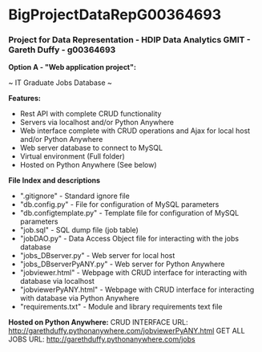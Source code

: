 # BigProjectDataRepG00364693

### Project for Data Representation - HDIP Data Analytics GMIT - Gareth Duffy - g00364693

**Option A - "Web application project":** 

~ IT Graduate Jobs Database ~

**Features:**

- Rest API with complete CRUD functionality 
- Servers via localhost and/or Python Anywhere
- Web interface complete with CRUD operations and Ajax for local host and/or Python Anywhere
- Web server database to connect to MySQL 
- Virtual environment (Full folder)
- Hosted on Python Anywhere (See below)

**File Index and descriptions**

- ".gitignore" - Standard ignore file 
- "db.config.py" - File for configuration of MySQL parameters
- "db.configtemplate.py" - Template file for configuration of MySQL parameters
- "job.sql" - SQL dump file (job table)
- "jobDAO.py" - Data Access Object file for interacting with the jobs database
- "jobs_DBserver.py" - Web server for local host
- "jobs_DBserverPyANY.py" - Web server for Python Anywhere
- "jobviewer.html" - Webpage with CRUD interface for interacting with database via localhost
- "jobviewerPyANY.html" - Webpage with CRUD interface for interacting with database via Python Anywhere
- "requirements.txt" - Module and library requirements text file


**Hosted on Python Anywhere:**
CRUD INTERFACE URL: http://garethduffy.pythonanywhere.com/jobviewerPyANY.html
GET ALL JOBS URL: http://garethduffy.pythonanywhere.com/jobs
 
